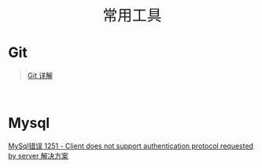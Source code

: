 <p align="center">
   <a style="font-size:30px;"> 常用工具 </a>

</p>


# Git
> [Git 详解](https://pdai.tech/md/devops/tool/tool-git.html)

<br>

# Mysql
[MySql错误 1251 - Client does not support authentication protocol requested by server 解决方案](https://blog.csdn.net/OCEAN_C/article/details/89719578)
